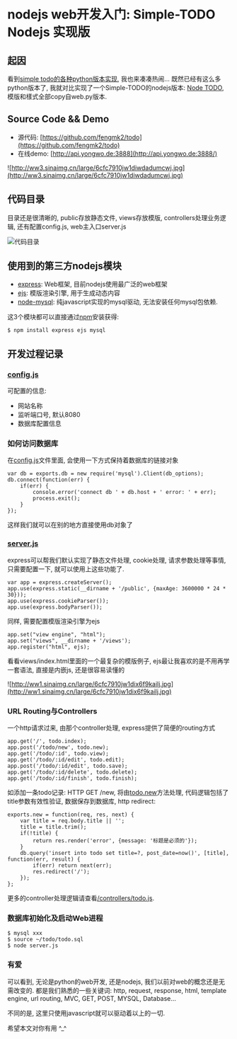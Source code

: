 # nodejs web开发入门: Simple-TODO Nodejs 实现版

## 起因

看到[simple todo的各种python版本实现](http://simple-is-better.com/news/tag/simple-todo), 我也来凑凑热闹...
既然已经有这么多python版本了, 我就对比实现了一个Simple-TODO的nodejs版本: [Node TODO](https://github.com/fengmk2/todo), 模版和樣式全部copy自web.py版本.

## Source Code && Demo

* 源代码: [https://github.com/fengmk2/todo](https://github.com/fengmk2/todo)
* 在线demo: [http://api.yongwo.de:3888](http://api.yongwo.de:3888/)

![http://ww3.sinaimg.cn/large/6cfc7910jw1diwdadumcwj.jpg](http://ww3.sinaimg.cn/large/6cfc7910jw1diwdadumcwj.jpg)

## 代码目录

目录还是很清晰的, public存放静态文件, views存放模版, controllers处理业务逻辑, 
还有配置config.js, web主入口server.js

![代码目录](http://ww1.sinaimg.cn/large/6cfc7910jw1dix4wp92nmj.jpg)

## 使用到的第三方nodejs模块

* [express](http://expressjs.com/): Web框架, 目前nodejs使用最广泛的web框架
* [ejs](https://github.com/visionmedia/ejs): 模版渲染引擎, 用于生成动态内容
* [node-mysql](https://github.com/felixge/node-mysql): 纯javascript实现的mysql驱动, 无法安装任何mysql包依赖.

这3个模块都可以直接通过[npm](http://npmjs.org/)安装获得:

    $ npm install express ejs mysql
    
## 开发过程记录 ##

### [config.js](https://github.com/fengmk2/todo/blob/master/config.js) ###

可配置的信息:
* 网站名称
* 监听端口号, 默认8080
* 数据库配置信息

### 如何访问数据库 ###

在[config.js](https://github.com/fengmk2/todo/blob/master/config.js)文件里面, 会使用一下方式保持着数据库的链接对象

    var db = exports.db = new require('mysql').Client(db_options);
    db.connect(function(err) {
        if(err) {
            console.error('connect db ' + db.host + ' error: ' + err);
            process.exit();
        }
    });
    
这样我们就可以在别的地方直接使用db对象了

### [server.js](https://github.com/fengmk2/todo/blob/master/server.js) ###

express可以帮我们默认实现了静态文件处理, cookie处理, 请求参数处理等事情, 只需要配置一下, 就可以使用上这些功能了.

    var app = express.createServer();
    app.use(express.static(__dirname + '/public', {maxAge: 3600000 * 24 * 30}));
    app.use(express.cookieParser());
    app.use(express.bodyParser());
    
同样, 需要配置模版渲染引擎为ejs

    app.set("view engine", "html");
    app.set("views", __dirname + '/views');
    app.register("html", ejs);
    
看看views/index.html里面的一个最复杂的模版例子, 
ejs最让我喜欢的是不用再学一套语法, 直接是内嵌js, 还是很容易读懂的

![http://ww1.sinaimg.cn/large/6cfc7910jw1dix6f9kailj.jpg](http://ww1.sinaimg.cn/large/6cfc7910jw1dix6f9kailj.jpg)

### URL Routing与Controllers ###

一个http请求过来, 由那个controller处理, express提供了简便的routing方式

    app.get('/', todo.index);
    app.post('/todo/new', todo.new);
    app.get('/todo/:id', todo.view);
    app.get('/todo/:id/edit', todo.edit);
    app.post('/todo/:id/edit', todo.save);
    app.get('/todo/:id/delete', todo.delete);
    app.get('/todo/:id/finish', todo.finish);
    
如添加一条todo记录: HTTP GET /new, 将由[todo.new](https://github.com/fengmk2/todo/blob/master/controllers/todo.js)方法处理,
代码逻辑包括了title参数有效性验证, 数据保存到数据库, http redirect:

    exports.new = function(req, res, next) {
        var title = req.body.title || '';
        title = title.trim();
        if(!title) {
            return res.render('error', {message: '标题是必须的'});
        }
        db.query('insert into todo set title=?, post_date=now()', [title], function(err, result) {
            if(err) return next(err);
            res.redirect('/');
        });
    };

更多的controller处理逻辑请查看[/controllers/todo.js](https://github.com/fengmk2/todo/blob/master/controllers/todo.js).

### 数据库初始化及启动Web进程 ###

    $ mysql xxx
    $ source ~/todo/todo.sql
    $ node server.js

### 有爱 ###

可以看到, 无论是python的web开发, 还是nodejs, 我们以前对web的概念还是无需改变的.
都是我们熟悉的一些关键词: 
http, request, response, html, template engine, url routing, MVC, GET, POST, MYSQL, Database...

不同的是, 这里只使用javascript就可以驱动着以上的一切.

希望本文对你有用 ^_^